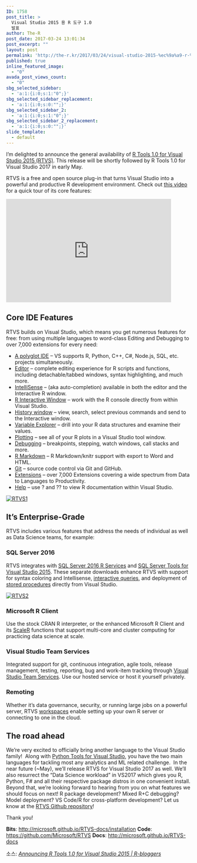 ```yaml
---
ID: 1758
post_title: >
  Visual Studio 2015 용 R 도구 1.0
  발표
author: The-R
post_date: 2017-03-24 13:01:34
post_excerpt: ""
layout: post
permalink: 'http://the-r.kr/2017/03/24/visual-studio-2015-%ec%9a%a9-r-%eb%8f%84%ea%b5%ac-1-0-%eb%b0%9c%ed%91%9c/'
published: true
inline_featured_image:
  - "0"
avada_post_views_count:
  - "0"
sbg_selected_sidebar:
  - 'a:1:{i:0;s:1:"0";}'
sbg_selected_sidebar_replacement:
  - 'a:1:{i:0;s:0:"";}'
sbg_selected_sidebar_2:
  - 'a:1:{i:0;s:1:"0";}'
sbg_selected_sidebar_2_replacement:
  - 'a:1:{i:0;s:0:"";}'
slide_template:
  - default
---
```

I’m delighted to announce the general availability of <a href="http://microsoft.github.io/RTVS-docs/" target="_blank" rel="nofollow">R Tools 1.0 for Visual Studio 2015 (RTVS)</a>. This release will be shortly followed by R Tools 1.0 for Visual Studio 2017 in early May.

RTVS is a free and open source plug-in that turns Visual Studio into a powerful and productive R development environment. Check out <a href="https://www.youtube.com/watch?v=RcSDEfMgUvU" target="_blank" rel="nofollow">this video</a> for a quick tour of its core features:
<p class="asset-video"><iframe src="https://www.youtube.com/embed/RcSDEfMgUvU" width="450" height="281" frameborder="0" allowfullscreen="allowfullscreen" data-mce-fragment="1"></iframe></p>

<h2>Core IDE Features</h2>
RTVS builds on Visual Studio, which means you get numerous features for free: from using multiple languages to word-class Editing and Debugging to over 7,000 extensions for every need:
<ul>
 	<li><a href="http://microsoft.github.io/RTVS-docs/polyglot.html" target="_blank" rel="nofollow">A polyglot IDE</a> – VS supports R, Python, C++, C#, Node.js, SQL, etc. projects simultaneously.</li>
 	<li><a href="http://microsoft.github.io/RTVS-docs/editing.html" target="_blank" rel="nofollow">Editor</a> – complete editing experience for R scripts and functions, including detachable/tabbed windows, syntax highlighting, and much more.</li>
 	<li><a href="http://microsoft.github.io/RTVS-docs/intellisense.html" target="_blank" rel="nofollow">IntelliSense</a> – (aka auto-completion) available in both the editor and the Interactive R window.</li>
 	<li><a href="http://microsoft.github.io/RTVS-docs/interactive-repl.html" target="_blank" rel="nofollow">R Interactive Window</a> – work with the R console directly from within Visual Studio.</li>
 	<li><a href="http://microsoft.github.io/RTVS-docs/history.html" target="_blank" rel="nofollow">History window</a> – view, search, select previous commands and send to the Interactive window.</li>
 	<li><a href="http://microsoft.github.io/RTVS-docs/variable-explorer.html" target="_blank" rel="nofollow">Variable Explorer</a> – drill into your R data structures and examine their values.</li>
 	<li><a href="http://microsoft.github.io/RTVS-docs/plotting.html" target="_blank" rel="nofollow">Plotting</a> – see all of your R plots in a Visual Studio tool window.</li>
 	<li><a href="http://microsoft.github.io/RTVS-docs/debugging.html" target="_blank" rel="nofollow">Debugging</a> – breakpoints, stepping, watch windows, call stacks and more.</li>
 	<li><a href="http://microsoft.github.io/RTVS-docs/rmarkdown.html" target="_blank" rel="nofollow">R Markdown</a> – R Markdown/knitr support with export to Word and HTML.</li>
 	<li><a href="http://microsoft.github.io/RTVS-docs/git.html" target="_blank" rel="nofollow">Git</a> – source code control via Git and GitHub.</li>
 	<li><a href="http://microsoft.github.io/RTVS-docs/extensions.html" target="_blank" rel="nofollow">Extensions</a> – over 7,000 Extensions covering a wide spectrum from Data to Languages to Productivity.</li>
 	<li><a href="http://microsoft.github.io/RTVS-docs/help.html" target="_blank" rel="nofollow">Help</a> – use ? and ?? to view R documentation within Visual Studio.</li>
</ul>
<a class="asset-img-link" href="http://revolution-computing.typepad.com/.a/6a010534b1db25970b01bb0986bf01970d-pi" target="_blank" rel="nofollow"><img class="asset asset-image at-xid-6a010534b1db25970b01bb0986bf01970d image-full img-responsive" title="RTVS1" src="http://revolution-computing.typepad.com/.a/6a010534b1db25970b01bb0986bf01970d-800wi" alt="RTVS1" border="0" data-lazy-loaded="true" /></a>
<h2>It’s Enterprise-Grade</h2>
RTVS includes various features that address the needs of individual as well as Data Science teams, for example:
<h3>SQL Server 2016</h3>
RTVS integrates with <a href="https://msdn.microsoft.com/en-us/library/mt604845.aspx" target="_blank" rel="nofollow">SQL Server 2016 R Services</a> and <a href="https://msdn.microsoft.com/en-us/mt186501.aspx" target="_blank" rel="nofollow">SQL Server Tools for Visual Studio 2015</a>. These separate downloads enhance RTVS with support for syntax coloring and Intellisense, <a href="http://microsoft.github.io/RTVS-docs/sqlserver.html" target="_blank" rel="nofollow">interactive queries</a>, and deployment of <a href="http://microsoft.github.io/RTVS-docs/sqlserver.html" target="_blank" rel="nofollow">stored procedures</a> directly from Visual Studio.

<a class="asset-img-link" href="http://revolution-computing.typepad.com/.a/6a010534b1db25970b01bb0986bf14970d-pi" target="_blank" rel="nofollow"><img class="asset asset-image at-xid-6a010534b1db25970b01bb0986bf14970d image-full img-responsive" title="RTVS2" src="http://revolution-computing.typepad.com/.a/6a010534b1db25970b01bb0986bf14970d-800wi" alt="RTVS2" border="0" data-lazy-loaded="true" /></a>
<h3>Microsoft R Client</h3>
Use the stock CRAN R interpreter, or the enhanced Microsoft R Client and its <a href="https://msdn.microsoft.com/en-us/microsoft-r/scaler-getting-started" target="_blank" rel="nofollow">ScaleR</a> functions that support multi-core and cluster computing for practicing data science at scale.
<h3>Visual Studio Team Services</h3>
Integrated support for git, continuous integration, agile tools, release management, testing, reporting, bug and work-item tracking through <a href="https://www.visualstudio.com/vso/" target="_blank" rel="nofollow">Visual Studio Team Services</a>. Use our hosted service or host it yourself privately.
<h3>Remoting</h3>
Whether it’s data governance, security, or running large jobs on a powerful server, RTVS <a href="http://microsoft.github.io/RTVS-docs/remote-execution.html" target="_blank" rel="nofollow">workspaces</a> enable setting up your own R server or connecting to one in the cloud.
<h2>The road ahead</h2>
We’re very excited to officially bring another language to the Visual Studio family!  Along with <a href="https://www.visualstudio.com/vs/python/" target="_blank" rel="nofollow">Python Tools for Visual Studio</a>, you have the two main languages for tackling most any analytics and ML related challenge.  In the near future (~May), we’ll release RTVS for Visual Studio 2017 as well. We’ll also resurrect the “Data Science workload” in VS2017 which gives you R, Python, F# and all their respective package distros in one convenient install. Beyond that, we’re looking forward to hearing from you on what features we should focus on next! R package development? Mixed R+C debugging? Model deployment? VS Code/R for cross-platform development? Let us know at the <a href="https://github.com/Microsoft/RTVS" target="_blank" rel="nofollow">RTVS Github repository</a>!

Thank you!

<strong>Bits</strong>: <a href="http://microsoft.github.io/RTVS-docs/installation" target="_blank" rel="nofollow">http://microsoft.github.io/RTVS-docs/installation
</a><strong>Code</strong>: <a href="https://github.com/Microsoft/RTVS" target="_blank" rel="nofollow">https://github.com/Microsoft/RTVS
</a><strong>Docs</strong>: <a href="http://microsoft.github.io/RTVS-docs" target="_blank" rel="nofollow">http://microsoft.github.io/RTVS-docs</a>

소스: <em><a href="https://www.r-bloggers.com/announcing-r-tools-1-0-for-visual-studio-2015/">Announcing R Tools 1.0 for Visual Studio 2015 | R-bloggers</a></em>